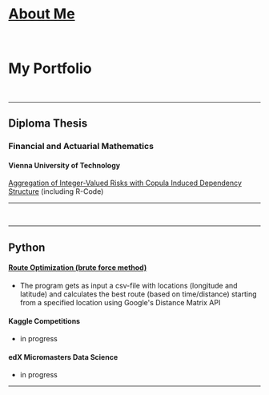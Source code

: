 # [About Me](/about_me)

<br>

# My Portfolio

<br>

---

## Diploma Thesis

### Financial and Actuarial Mathematics
#### Vienna University of Technology

[Aggregation of Integer-Valued Risks with Copula Induced Dependency Structure](/diploma_thesis) (including R-Code)

---

<br>

---
## Python

#### [Route Optimization (brute force method)](/python_route_optimization)
- The program gets as input a csv-file with locations (longitude and latitude) and calculates the best route (based on time/distance) starting from a specified location using Google's Distance Matrix API

#### Kaggle Competitions
- in progress

#### edX Micromasters Data Science
- in progress
---
